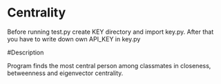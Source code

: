 # Centrality
Before running test.py create KEY directory and import key.py. After that you have to write down own API_KEY in key.py

#Description

Program finds the most central person among classmates in closeness, betweenness and eigenvector centrality.
